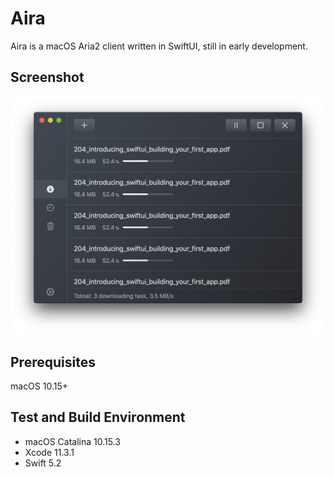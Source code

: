 # Aira
Aira is a macOS Aria2 client written in SwiftUI, still in early development.

## Screenshot
![Dashboard Screenshot](./screenshots/dashboard.png)

## Prerequisites
macOS 10.15+

## Test and Build Environment
- macOS Catalina 10.15.3
- Xcode 11.3.1
- Swift 5.2